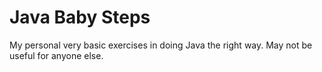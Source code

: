 # Java Baby Steps
My personal very basic exercises in doing Java the right way. May not be useful for anyone else.
